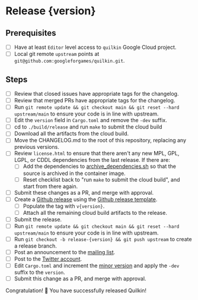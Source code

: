 # Release {version}

## Prerequisites

- [ ] Have at least `Editor` level access to `quilkin` Google Cloud project.
- [ ] Local git remote `upstream` points at `git@github.com:googleforgames/quilkin.git`.

## Steps

- [ ] Review that closed issues have appropriate tags for the changelog.
- [ ] Review that merged PRs have appropriate tags for the changelog.
- [ ] Run `git remote update && git checkout main && git reset --hard upstream/main` to ensure your code is in line
  with upstream.
- [ ] Edit the `version` field in `Cargo.toml` and remove the `-dev` suffix.
- [ ] cd to `./build/release` and run `make` to submit the cloud build
- [ ] Download all the artifacts from the cloud build.
- [ ] Move the CHANGELOG.md to the root of this repository, replacing any previous versions.
- [ ] Review `license.html` to ensure that there aren't any new MPL, GPL, LGPL, or CDDL dependencies from the last 
  release. If there are:
    - [ ] Add the dependencies to
    [archive_dependencies.sh](https://github.com/googleforgames/quilkin/blob/main/build/release/archive_dependencies.sh) 
    so that the source is archived in the container image.
    - [ ] Reset checklist back to "run `make` to submit the cloud build", and start from there again.
- [ ] Submit these changes as a PR, and merge with approval.
- [ ] Create a [Github release](https://github.com/googleforgames/quilkin/releases/new) using the 
  [Github release template](./github-release.md).
    - [ ] Populate the tag with `v{version}`.
    - [ ] Attach all the remaining cloud build artifacts to the release.
- [ ] Submit the release.
- [ ] Run `git remote update && git checkout main && git reset --hard upstream/main` to ensure your code is in line
      with upstream.
- [ ] Run `git checkout -b release-{version} && git push upstream` to create a release branch.
- [ ] Post an announcement to the [mailing list](https://groups.google.com/g/quilkin-discuss).
- [ ] Post to the [Twitter account](https://twitter.com/quilkindev).
- [ ] Edit `Cargo.toml` and increment the [minor version](https://semver.org/) and apply the `-dev` suffix to the 
  `version`.
- [ ] Submit this change as a PR, and merge with approval.

Congratulation! 🎉 You have successfully released Quilkin!
